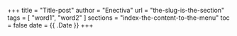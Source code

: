 +++
title = "Title-post"
author = "Enectiva"
url = "the-slug-is-the-section"
tags = [
    "word1",
    "word2"
]
sections = "index-the-content-to-the-menu"
toc = false
date = {{ .Date }}
+++
